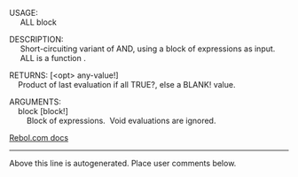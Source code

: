 USAGE:  
&nbsp;&nbsp;&nbsp;&nbsp;&nbsp;ALL&nbsp;block&nbsp;  
  
DESCRIPTION:  
&nbsp;&nbsp;&nbsp;&nbsp;&nbsp;Short-circuiting&nbsp;variant&nbsp;of&nbsp;AND,&nbsp;using&nbsp;a&nbsp;block&nbsp;of&nbsp;expressions&nbsp;as&nbsp;input.  
&nbsp;&nbsp;&nbsp;&nbsp;&nbsp;ALL&nbsp;is&nbsp;a&nbsp;function&nbsp;.  
  
RETURNS:&nbsp;[&lt;opt&gt;&nbsp;any-value!]  
&nbsp;&nbsp;&nbsp;&nbsp;Product&nbsp;of&nbsp;last&nbsp;evaluation&nbsp;if&nbsp;all&nbsp;TRUE?,&nbsp;else&nbsp;a&nbsp;BLANK!&nbsp;value.  
  
ARGUMENTS:  
&nbsp;&nbsp;&nbsp;&nbsp;block&nbsp;[block!]  
&nbsp;&nbsp;&nbsp;&nbsp;&nbsp;&nbsp;&nbsp;&nbsp;Block&nbsp;of&nbsp;expressions.&nbsp;&nbsp;Void&nbsp;evaluations&nbsp;are&nbsp;ignored.  

[Rebol.com docs](http://www.rebol.com/r3/docs/functions/all.html)
___
Above this line is autogenerated. Place user comments below.